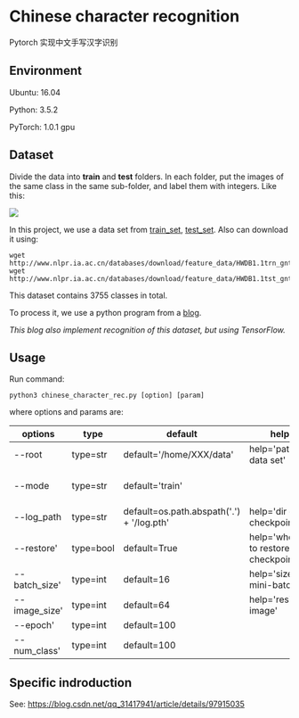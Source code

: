 # Chinese character recognition

Pytorch 实现中文手写汉字识别

## Environment
Ubuntu: 16.04

Python: 3.5.2

PyTorch: 1.0.1 gpu

## Dataset
Divide the data into **train** and **test** folders. In each folder, put the images of the same class in the same sub-folder, and label them with integers. Like this:

![](https://raw.githubusercontent.com/chenyr0021/Chinese_character_recognition/master/pic.png)

In this project, we use a data set from [train_set](http://www.nlpr.ia.ac.cn/databases/download/feature_data/HWDB1.1trn_gnt.zip), [test_set](http://www.nlpr.ia.ac.cn/databases/download/feature_data/HWDB1.1tst_gnt.zip).
Also can download it using:
```
wget http://www.nlpr.ia.ac.cn/databases/download/feature_data/HWDB1.1trn_gnt.zip
wget http://www.nlpr.ia.ac.cn/databases/download/feature_data/HWDB1.1tst_gnt.zip
```
This dataset contains 3755 classes in total.

To process it, we use a python program from a [blog](https://zhuanlan.zhihu.com/p/24698483).

*This blog also implement recognition of this dataset, but using TensorFlow.*

## Usage

Run command:
```
python3 chinese_character_rec.py [option] [param]
```
where options and params are:

options|type|default|help|chiose
-------|----|-------|------|----
--root|type=str|default='/home/XXX/data'|help='path to data set'|
--mode|type=str|default='train'||choices=['train', 'validation', 'inference']      
--log_path|type=str|default=os.path.abspath('.') + '/log.pth'|help='dir of checkpoints'|                                                         
--restore'|type=bool|default=True|help='whether to restore checkpoints'|    
--batch_size'|type=int|default=16|help='size of mini-batch' |
--image_size'|type=int|default=64|help='resize image'|
--epoch'|type=int|default=100||
--num_class'|type=int|default=100||choices=range(10, 3755)

## Specific indroduction
See: 
https://blog.csdn.net/qq_31417941/article/details/97915035
